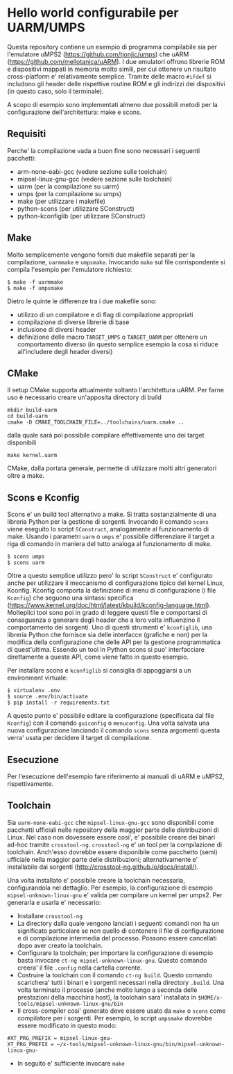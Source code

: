 # Hello world configurabile per UARM/UMPS

Questa repository contiene un esempio di programma compilabile sia per l'emulatore uMPS2 (https://github.com/tjonjic/umps) che uARM (https://github.com/mellotanica/uARM). 
I due emulatori offrono librerie ROM e dispositivi mappati in memoria molto simili, per cui ottenere un risultato cross-platform e' relativamente semplice. Tramite delle macro `#ifdef` si includono gli header delle rispettive routine ROM e gli indirizzi dei dispositivi (in questo caso, solo il terminale).

A scopo di esempio sono implementati almeno due possibili metodi per la configurazione dell'architettura: make e scons.

## Requisiti

Perche' la compilazione vada a buon fine sono necessari i seguenti pacchetti:

- arm-none-eabi-gcc (vedere sezione sulle toolchain)
- mipsel-linux-gnu-gcc (vedere sezione sulle toolchain)
- uarm (per la compilazione su uarm)
- umps (per la compilazione su umps)
- make (per utilizzare i makefile)
- python-scons (per utilizzare SConstruct)
- python-kconfiglib (per utilizzare SConstruct)

## Make

Molto semplicemente vengono forniti due makefile separati per la compilazione, `uarmmake` e `umpsmake`. Invocando `make` sul file corrispondente si compila l'esempio per l'emulatore richiesto:

```
$ make -f uarmmake
$ make -f umpsmake
```

Dietro le quinte le differenze tra i due makefile sono:

 - utilizzo di un compilatore e di flag di compilazione appropriati
 - compilazione di diverse librerie di base
 - inclusione di diversi header
 - definizione delle macro `TARGET_UMPS` o `TARGET_UARM` per ottenere un comportamento diverso (in questo semplice esempio la cosa si riduce all'includere degli header diversi)

## CMake
Il setup CMake supporta attualmente soltanto l'architettura uARM. Per farne uso è necessario creare un'apposita directory di build

```
mkdir build-uarm
cd build-uarm
cmake -D CMAKE_TOOLCHAIN_FILE=../toolchains/uarm.cmake ..
```

dalla quale sarà poi possibile compilare effettivamente uno dei target disponibili

```
make kernel.uarm
```

CMake, dalla portata generale, permette di utilizzare molti altri generatori oltre a make.

## Scons e Kconfig
Scons e' un build tool alternativo a make. Si tratta sostanzialmente di una libreria Python per la gestione di sorgenti. Invocando il comando `scons` viene eseguito lo script `SConstruct`, analogamente al funzionamento di make.
Usando i parametri `uarm` o `umps` e' possibile differenziare il target a riga di comando in maniera del tutto analoga al funzionamento di make.

```
$ scons umps
$ scons uarm
```

Oltre a questo semplice utilizzo pero' lo script `SConstruct` e' configurato anche per utilizzare il meccanismo di configurazione tipico del kernel Linux, Kconfig.
Kconfig comporta la definizione di menu di configurazione (i file `Kconfig`) che seguono una sintassi specifica (https://www.kernel.org/doc/html/latest/kbuild/kconfig-language.html). Molteplici tool sono poi in grado di leggere questi file e comportarsi di conseguenza o generare degli header che a loro volta influenzino il comportamento dei sorgenti.
Uno di questi strumenti e' `kconfiglib`, una libreria Python che fornisce sia delle interfacce (grafiche e non) per la modifica della configurazione che delle API per la gestione programmatica di quest'ultima. Essendo un tool in Python scons si puo' interfacciare direttamente a queste API, come viene fatto in questo esempio.

Per installare scons e `kconfiglib` si consiglia di appoggiarsi a un environment virtuale:

```
$ virtualenv .env
$ source .env/bin/activate
$ pip install -r requirements.txt
```

A questo punto e' possibile editare la configurazione (specificata dal file `Kconfig`) con il comando `guiconfig` o `menuconfig`. Una volta salvata una nuova configurazione lanciando il comando `scons` senza argomenti questa verra' usata per decidere il target di compilazione.

## Esecuzione

Per l'esecuzione dell'esempio fare riferimento ai manuali di uARM e uMPS2, rispettivamente.

## Toolchain

Sia `uarm-none-eabi-gcc` che `mipsel-linux-gnu-gcc` sono disponibili come pacchetti ufficiali nelle repository della maggior parte delle distribuzioni di Linux.
Nel caso non dovessere essere cosi', e' possibile creare dei binari ad-hoc tramite `crosstool-ng`.
`crosstool-ng` e' un tool per la compilazione di toolchain. Anch'esso dovrebbe essere disponibile come pacchetto (semi) ufficiale nella maggior parte delle distribuzioni; alternativamente e' installabile dai sorgenti (http://crosstool-ng.github.io/docs/install/).

Una volta installato e' possibile creare la toolchain necessaria, configurandola nel dettaglio. Per esempio, la configurazione di esempio `mipsel-unknown-linux-gnu` e' valida per compilare un kernel per umps2. Per generarla e usarla e' necessario:

- Installare `crosstool-ng`
- La directory dalla quale vengono lanciati i seguenti comandi non ha un significato particolare se non quello di contenere il file di configurazione e di compilazione intermedia del processo. Possono essere cancellati dopo aver creato la toolchain.
- Configurare la toolchain; per importare la configurazione di esempio basta invocare `ct-ng mipsel-unknown-linux-gnu`. Questo comando creera' il file `.config` nella cartella corrente.
- Costruire la toolchain con il comando `ct-ng build`. Questo comando scarichera' tutti i binari e i sorgenti necessari nella directory `.build`. Una volta terminato il processo (anche molto lungo a seconda delle prestazioni della macchina host), la toolchain sara' installata in `$HOME/x-tools/mipsel-unknown-linux-gnu/bin`
- Il cross-compiler cosi' generato deve essere usato da `make` o `scons` come compilatore per i sorgenti. Per esempio, lo script `umpsmake` dovrebbe essere modificato in questo modo:
```
#XT_PRG_PREFIX = mipsel-linux-gnu-
XT_PRG_PREFIX = ~/x-tools/mipsel-unknown-linux-gnu/bin/mipsel-unknown-linux-gnu-
```

- In seguito e' sufficiente invocare `make`
